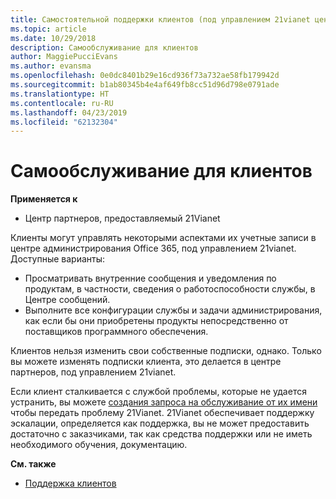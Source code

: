 ```yaml
---
title: Самостоятельной поддержки клиентов (под управлением 21vianet центра партнеров)
ms.topic: article
ms.date: 10/29/2018
description: Самообслуживание для клиентов
author: MaggiePucciEvans
ms.author: evansma
ms.openlocfilehash: 0e0dc8401b29e16cd936f73a732ae58fb179942d
ms.sourcegitcommit: b1ab80345b4e4af649fb8cc51d96d798e0791ade
ms.translationtype: HT
ms.contentlocale: ru-RU
ms.lasthandoff: 04/23/2019
ms.locfileid: "62132304"
---
```

# <a name="customer-self-support"></a>Самообслуживание для клиентов

**Применяется к**

-   Центр партнеров, предоставляемый 21Vianet

Клиенты могут управлять некоторыми аспектами их учетные записи в центре администрирования Office 365, под управлением 21vianet. Доступные варианты:

-   Просматривать внутренние сообщения и уведомления по продуктам, в частности, сведения о работоспособности службы, в Центре сообщений.
-   Выполните все конфигурации службы и задачи администрирования, как если бы они приобретены продукты непосредственно от поставщиков программного обеспечения. 

Клиентов нельзя изменить свои собственные подписки, однако. Только вы можете изменять подписки клиента, это делается в центре партнеров, под управлением 21vianet.

Если клиент сталкивается с службой проблемы, которые не удается устранить, вы можете [создания запроса на обслуживание от их имени](report-problems-on-behalf-of-a-customer.md) чтобы передать проблему 21Vianet. 21Vianet обеспечивает поддержку эскалации, определяется как поддержка, вы не может предоставить достаточно с заказчиками, так как средства поддержки или не иметь необходимого обучения, документацию.

**См. также**

-   [Поддержка клиентов](customer-support.md)





 

 





